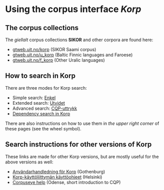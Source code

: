 # Using the corpus interface *Korp*

## The corpus collections

The *giellalt* corpus collections **SIKOR** and other corpora are found here:

* [gtweb.uit.no/korp](http://gtweb.uit.no/korp) (SIKOR Saami corpus)
* [gtweb.uit.no/u_korp](http://gtweb.uit.no/f_korp) (Baltic Finnic languages and Faroese)
* [gtweb.uit.no/f_korp](http://gtweb.uit.no/u_korp) (Other Uralic languages)


## How to search in Korp

There are three modes for Korp search:

* Simple search: [Enkel](korp-enkel.md)
* Extended search:  [Utvidet](korp-utvidet.md) 
* Advanced search: [CQP-uttrykk](cqp.nob.html) 
* [Dependency search in Korp](DependencySearchInKorp.html)

There are also instructions on how to use them in *the upper right corner* of these pages (see the wheel symbol).

## Search instructions for other versions of Korp
These links are made for other Korp versions, but are mostly useful for the above versions as well:

* [Användarhandledning för Korp](https://spraakbanken.gu.se/verktyg/korp/anv%C3%A4ndarhandledning) (Gothenburg)
* [Korp-käyttöliittymän käyttöohjeet](https://www.kielipankki.fi/tuki/korp/) (Helsinki)
* [Corpuseye help](https://corp.hum.sdu.dk/cqp_help.html) (Odense, short introduction to CQP)
